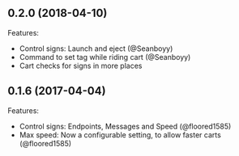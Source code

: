 ## 0.2.0 (2018-04-10)

Features:

  - Control signs: Launch and eject (@Seanboyy)
  - Command to set tag while riding cart (@Seanboyy)
  - Cart checks for signs in more places

## 0.1.6 (2017-04-04)

Features:

  - Control signs: Endpoints, Messages and Speed (@floored1585)
  - Max speed: Now a configurable setting, to allow faster carts (@floored1585)
